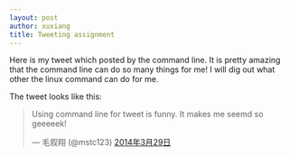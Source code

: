 ```yaml
---
layout: post
author: xuxiang
title: Tweeting assignment 
---
```


Here is my tweet which posted by the command line. It is pretty amazing that the command line can do so many things for me! I will dig out what other the linux command can do for me.

The tweet looks like this:
<blockquote class="twitter-tweet" lang="zh-cn"><p>Using command line for tweet is funny. It makes me seemd so geeeeek!</p>&mdash; 毛叙翔 (@mstc123) <a href="https://twitter.com/mstc123/statuses/449756129191809024">2014年3月29日</a></blockquote>
<script async src="//platform.twitter.com/widgets.js" charset="utf-8"></script>
